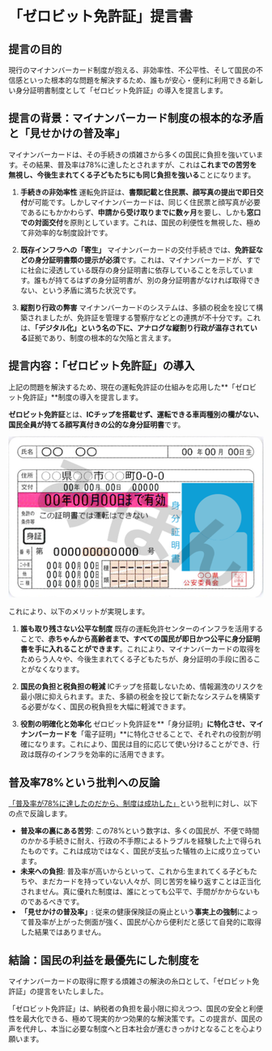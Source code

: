 # 「ゼロビット免許証」提言書

## 提言の目的

現行のマイナンバーカード制度が抱える、非効率性、不公平性、そして国民の不信感といった根本的な問題を解決するため、誰もが安心・便利に利用できる新しい身分証明書制度として「ゼロビット免許証」の導入を提言します。

## 提言の背景：マイナンバーカード制度の根本的な矛盾と「見せかけの普及率」

マイナンバーカードは、その手続きの煩雑さから多くの国民に負担を強いています。その結果、普及率は78%に達したとされますが、これは**これまでの苦労を無視し、今後生まれてくる子どもたちにも同じ負担を強いる**ことになります。

1.  **手続きの非効率性**
    運転免許証は、**書類記載と住民票、顔写真の提出で即日交付**が可能です。しかしマイナンバーカードは、同じく住民票と顔写真が必要であるにもかかわらず、**申請から受け取りまでに数ヶ月**を要し、しかも**窓口での対面交付**を原則としています。これは、国民の利便性を無視した、極めて非効率的な制度設計です。

2.  **既存インフラへの「寄生」**
    マイナンバーカードの交付手続きでは、**免許証などの身分証明書類の提示が必須**です。これは、マイナンバーカードが、すでに社会に浸透している既存の身分証明書に依存していることを示しています。誰もが持てるはずの身分証明書が、別の身分証明書がなければ取得できない、という矛盾に満ちた状況です。

3.  **縦割り行政の弊害**
    マイナンバーカードのシステムは、多額の税金を投じて構築されましたが、免許証を管理する警察庁などとの連携が不十分です。これは、**「デジタル化」という名の下に、アナログな縦割り行政が温存されている**証拠であり、制度の根本的な欠陥と言えます。

## 提言内容：「ゼロビット免許証」の導入

上記の問題を解決するため、現在の運転免許証の仕組みを応用した**「ゼロビット免許証」**制度の導入を提言します。

**ゼロビット免許証**とは、**ICチップを搭載せず、運転できる車両種別の欄がない、国民全員が持てる顔写真付きの公的な身分証明書**です。

![ゼロビット免許証みほん](image1.png)

これにより、以下のメリットが実現します。

1.  **誰も取り残さない公平な制度**
    既存の運転免許センターのインフラを活用することで、**赤ちゃんから高齢者まで、すべての国民が即日かつ公平に身分証明書を手に入れることができます**。これにより、マイナンバーカードの取得をためらう人々や、今後生まれてくる子どもたちが、身分証明の手段に困ることがなくなります。

2.  **国民の負担と税負担の軽減**
    ICチップを搭載しないため、情報漏洩のリスクを最小限に抑えられます。また、多額の税金を投じて新たなシステムを構築する必要がなく、国民の税負担を大幅に軽減できます。

3.  **役割の明確化と効率化**
    ゼロビット免許証を**「身分証明」**に特化させ、マイナンバーカードを**「電子証明」**に特化させることで、それぞれの役割が明確になります。これにより、国民は目的に応じて使い分けることができ、行政は既存のインフラを効率的に活用できます。

## **普及率78%という批判への反論**

[「普及率が78%に達したのだから、制度は成功した」](https://www.soumu.go.jp/kojinbango_card/kofujokyo.html)という批判に対し、以下の点で反論します。

* **普及率の裏にある苦労**: この78%という数字は、多くの国民が、不便で時間のかかる手続きに耐え、行政の不手際によるトラブルを経験した上で得られたものです。これは成功ではなく、国民が支払った犠牲の上に成り立っています。
* **未来への負担**: 普及率が高いからといって、これから生まれてくる子どもたちや、まだカードを持っていない人々が、同じ苦労を繰り返すことは正当化されません。真に優れた制度は、誰にとっても公平で、手間がかからないものであるべきです。
* **「見せかけの普及率」**: 従来の健康保険証の廃止という**事実上の強制**によって普及率が上がった側面が強く、国民が心から便利だと感じて自発的に取得した結果ではありません。

## 結論：国民の利益を最優先にした制度を

マイナンバーカードの取得に際する煩雑さの解決の糸口として、「ゼロビット免許証」の提言をいたしました。

「ゼロビット免許証」は、納税者の負担を最小限に抑えつつ、国民の安全と利便性を最大化できる、極めて現実的かつ効果的な解決策です。この提言が、国民の声を代弁し、本当に必要な制度へと日本社会が進むきっかけとなることを心より願います。